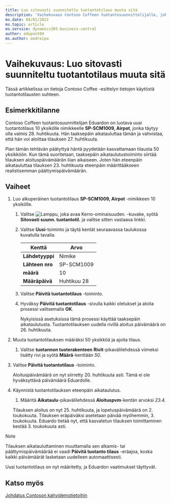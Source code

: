 ```yaml
---
title: Luo sitovasti suunniteltu tuotantotilaus muuta sitä
description: 'Vaihekuvaus Contoso Coffeen tuotantosuunnittelijalle, joka haluaa luoda sitovasti suunnitellun tuotantotilauksen ja muokata sitä.'
ms.date: 04/01/2022
ms.topic: article
ms.service: dynamics365-business-central
author: edupont04
ms.author: andreipa
---
```


# Vaihekuvaus: Luo sitovasti suunniteltu tuotantotilaus muuta sitä

Tässä artikkelissa on tietoja Contoso Coffee -esittelyn tietojen käytöstä tuotantotilausten suhteen.  

## Esimerkkitilanne

Contoso Coffeen tuotantosuunnittelijan Eduardon on luotava uusi tuotantotilaus 10 yksikölle nimikkeelle **SP-SCM1009, Airpot**, jonka täytyy olla valmis 28. huhtikuuta. Hän taaksepäin aikatauluttaa tämän ja vahvistaa, että hän voi aloittaa tilauksen 27. huhtikuuta.  

Pian tämän tehtävän päätyttyä häntä pyydetään kasvattamaan tilausta 50 yksikköön. Kun tämä suoritetaan, taaksepäin aikataulutustoiminto siirtää tilauksen aloituspäivämäärän liian aikaiseen. Joten hän eteenpäin aikatauluttaa tilauksen 23. huhtikuuta eteenpäin määrittääkseen realistisemman päättymispäivämäärän.  

## Vaiheet

1. Luo alkuperäinen tuotantotilaus **SP-SCM1009, Airpot** -nimikkeen 10 yksikölle.

    1. Valitse ![Lamppu, joka avaa Kerro-ominaisuuden.](../media/ui-search/search_small.png "Kerro, mitä haluat tehdä") -kuvake, syötä **Sitovasti suunn. tuotantotil.** ja valitse sitten vastaava linkki.  

    2. Valitse **Uusi**-toiminto ja täytä kentät seuraavassa taulukossa kuvatulla tavalla.  

        |Kenttä  |Arvo  |
        |---------|---------|
        |**Lähdetyyppi** |Nimike|
        |**Lähteen nro** |SP-SCM1009|
        |**määrä** |10|
        |**Määräpäivä**|Huhtikuu 28  |

    3. Valitse **Päivitä tuotantotilaus** -toiminto.  

    4. Hyväksy **Päivitä tuotantotilaus** -sivulla kaikki oletukset ja aloita prosessi valitsemalla **OK**.  

        Nykyisissä asetuksissa tämä prosessi käyttää taaksepäin aikataulutusta. Tuotantotilauksen uudella rivillä aloitus päivämäärä on 26. huhtikuuta.  

2. Muuta tuotantotilauksen määräksi 50 yksikköä ja ajoita tilaus.  

    1. Valitse **tuotannon tuoterakenteen** **Rivit**-pikavälilehdessä viimeksi lisätty rivi ja syötä **Määrä**-kenttään *50*.  

3. Valitse **Päivitä tuotantotilaus** -toiminto.  

    Aloituspäivämäärä on nyt siirretty 20. huhtikuuta asti. Tämä ei ole hyväksyttävä päivämäärä Eduardolle.

4. Käynnistä tuotantotilauksen eteenpäin aikataulutus.

    1. Määritä **Aikataulu**-pikavälilehdessä **Aloituspvm**-kentän arvoksi *23.4.*

    Tilauksen aloitus on nyt 25. huhtikuuta, ja lopetuspäivämäärä on 2. toukokuuta. Tilauksen eräpäiväksi asetetaan päivää myöhemmin, 3. toukokuuta. Eduardo tietää nyt, että kasvatetun tilauksen toimittaminen kestää 3. toukokuuta asti.

> [!NOTE]
> Tilauksen aikatauluttaminen muuttamalla sen alkamis- tai päättymispäivämäärää ei vaadi **Päivitä tuotanto tilaus** -eräajoa, koska kaikki päivämäärät lasketaan uudelleen automaattisesti.

Uusi tuotantotilaus on nyt määritetty, ja Eduardon vaatimukset täyttyvät.  

## Katso myös

[Johdatus Contoson kahvidemotietoihin](contoso-coffee-intro.md)  
